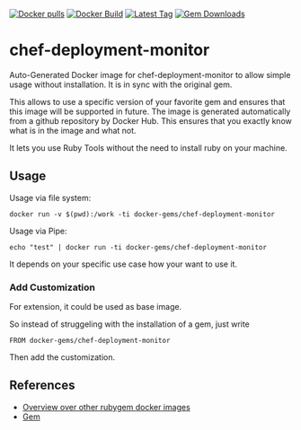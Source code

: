 [![Docker pulls](https://img.shields.io/docker/pulls/rubygem/chef-deployment-monitor.svg)](https://hub.docker.com/r/rubygem/chef-deployment-monitor/)
[![Docker Build](https://img.shields.io/docker/automated/rubygem/chef-deployment-monitor.svg)](https://hub.docker.com/r/rubygem/chef-deployment-monitor/)
[![Latest Tag](https://img.shields.io/github/tag/docker-rubygem/chef-deployment-monitor.svg)](https://hub.docker.com/r/rubygem/chef-deployment-monitor/)
[![Gem Downloads](https://img.shields.io/gem/dt/chef-deployment-monitor.svg)](https://rubygems.org/gems/chef-deployment-monitor/)
# chef-deployment-monitor

Auto-Generated Docker image for chef-deployment-monitor to allow simple usage without installation.
It is in sync with the original gem.

This allows to use a specific version of your favorite gem and ensures that this image will be supported in future.
The image is generated automatically from a github repository by Docker Hub.
This ensures that you exactly know what is in the image and what not.

It lets you use Ruby Tools without the need to install ruby on your machine.

## Usage

Usage via file system:

`docker run -v $(pwd):/work -ti docker-gems/chef-deployment-monitor`

Usage via Pipe:

`echo "test" | docker run -ti docker-gems/chef-deployment-monitor`

It depends on your specific use case how your want to use it.

### Add Customization

For extension, it could be used as base image.

So instead of struggeling with the installation of a gem, just write

`FROM docker-gems/chef-deployment-monitor`

Then add the customization.

## References

 - [Overview over other rubygem docker images](https://github.com/thinkbot/docker-rubygem)
 - [Gem](https://rubygems.org/gems/chef-deployment-monitor/)
